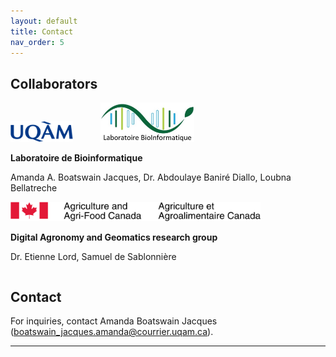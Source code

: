 ```yaml
---
layout: default
title: Contact
nav_order: 5
---
```



## Collaborators


<div class="row">
  <div class="column">
    <img src="figures/contact/UQAMlogo.png" width="100" style="margin-right: 40px" />
    <img src="figures/contact/bioinfo.png" width="150" style="margin-right: 40px" />
    <p><b>Laboratoire de Bioinformatique</b></p>
    <p>Amanda A. Boatswain Jacques, Dr. Abdoulaye Baniré Diallo, Loubna Bellatreche</p>
  </div>
  <div class="column" >
    <img src="figures/contact/AAFC.png" width="400"  style="margin-right: 40px" />
    <p><b>Digital Agronomy and Geomatics research group</b></p>
    <p>Dr. Etienne Lord, Samuel de Sablonnière</p>
  </div>
</div>



## Contact

For inquiries, contact Amanda Boatswain Jacques (boatswain_jacques.amanda@courrier.uqam.ca). 
		
___
